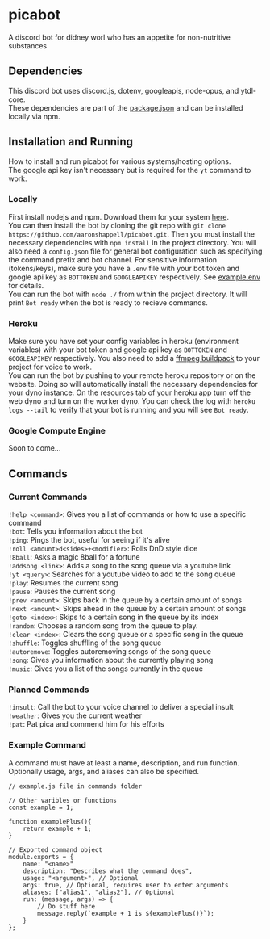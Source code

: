 # picabot
A discord bot for didney worl who has an appetite for non-nutritive substances

## Dependencies
This discord bot uses discord.js, dotenv, googleapis, node-opus, and ytdl-core.  
These dependencies are part of the [package.json](https://github.com/aaronshappell/picabot/blob/master/package.json) and can be installed locally via npm.

## Installation and Running
How to install and run picabot for various systems/hosting options.  
The google api key isn't necessary but is required for the `yt` command to work.
### Locally
First install nodejs and npm. Download them for your system [here](https://nodejs.org/en/download/).  
You can then install the bot by cloning the git repo with `git clone https://github.com/aaronshappell/picabot.git`. Then you must install the necessary dependencies with `npm install` in the project directory. You will also need a `config.json` file for general bot configuration such as specifying the command prefix and bot channel. For sensitive information (tokens/keys), make sure you have a `.env` file with your bot token and google api key as `BOTTOKEN` and `GOOGLEAPIKEY` respectively. See [example.env](https://github.com/aaronshappell/picabot/blob/master/example.env) for details.  
You can run the bot with `node ./` from within the project directory. It will print `Bot ready` when the bot is ready to recieve commands.
### Heroku
Make sure you have set your config variables in heroku (environment variables) with your bot token and google api key as `BOTTOKEN` and `GOOGLEAPIKEY` respectively. You also need to add a [ffmpeg buildpack](https://github.com/jonathanong/heroku-buildpack-ffmpeg-latest) to your project for voice to work.  
You can run the bot by pushing to your remote heroku repository or on the website. Doing so will automatically install the necessary dependencies for your dyno instance. On the resources tab of your heroku app turn off the web dyno and turn on the worker dyno. You can check the log with `heroku logs --tail` to verify that your bot is running and you will see `Bot ready`.  
### Google Compute Engine
Soon to come...

## Commands
### Current Commands
`!help <command>`: Gives you a list of commands or how to use a specific command  
`!bot`: Tells you information about the bot  
`!ping`: Pings the bot, useful for seeing if it's alive  
`!roll <amount>d<sides>+<modifier>`: Rolls DnD style dice  
`!8ball`: Asks a magic 8ball for a fortune  
`!addsong <link>`: Adds a song to the song queue via a youtube link  
`!yt <query>`: Searches for a youtube video to add to the song queue  
`!play`: Resumes the current song  
`!pause`: Pauses the current song  
`!prev <amount>`: Skips back in the queue by a certain amount of songs  
`!next <amount>`: Skips ahead in the queue by a certain amount of songs  
`!goto <index>`: Skips to a certain song in the queue by its index  
`!random`: Chooses a random song from the queue to play.  
`!clear <index>`: Clears the song queue or a specific song in the queue  
`!shuffle`: Toggles shuffling of the song queue  
`!autoremove`: Toggles autoremoving songs of the song queue  
`!song`: Gives you information about the currently playing song  
`!music`: Gives you a list of the songs currently in the queue  
### Planned Commands
`!insult`: Call the bot to your voice channel to deliver a special insult  
`!weather`: Gives you the current weather  
`!pat`: Pat pica and commend him for his efforts  
### Example Command
A command must have at least a name, description, and run function. Optionally usage, args, and aliases can also be specified.
```
// example.js file in commands folder

// Other varibles or functions
const example = 1;

function examplePlus(){
    return example + 1;
}

// Exported command object
module.exports = {
    name: "<name>"
    description: "Describes what the command does",
    usage: "<argument>", // Optional
    args: true, // Optional, requires user to enter arguments
    aliases: ["alias1", "alias2"], // Optional
    run: (message, args) => {
        // Do stuff here
        message.reply(`example + 1 is ${examplePlus()}`);
    }
};
```